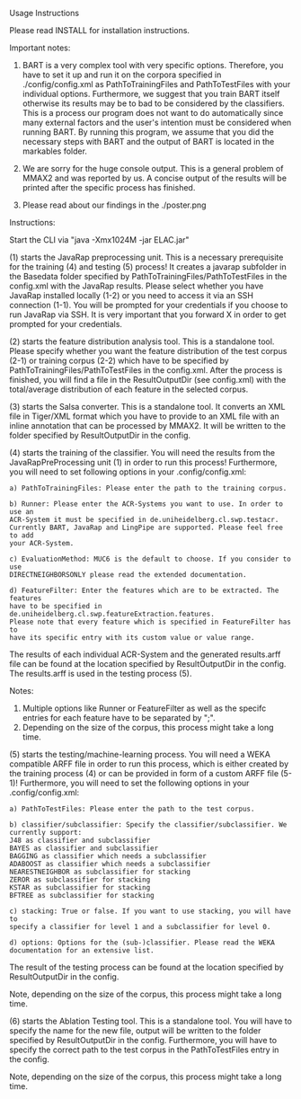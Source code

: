 Usage Instructions


Please read INSTALL for installation instructions.

Important notes:

1. BART is a very complex tool with very specific options. Therefore, you have to
set it up and run it on the corpora specified in ./config/config.xml as
PathToTrainingFiles and PathToTestFiles with your individual options.
Furthermore, we suggest that you train BART itself otherwise its results may be
to bad to be considered by the classifiers.
This is a process our program does not want to do automatically since many
external factors and the user's intention must be considered when running BART.
By running this program, we assume that you did the necessary steps with BART
and the output of BART is located in the markables folder.

2. We are sorry for the huge console output. This is a general problem of MMAX2
and was reported by us. A concise output of the results will be printed after
the specific process has finished.

3. Please read about our findings in the ./poster.png


Instructions:

Start the CLI via "java -Xmx1024M -jar ELAC.jar"

(1) starts the JavaRap preprocessing unit.
This is a necessary prerequisite for the training (4) and testing (5) process!
It creates a javarap subfolder in the Basedata folder specified by
PathToTrainingFiles/PathToTestFiles in the config.xml with the JavaRap results.
Please select whether you have JavaRap installed locally (1-2) or you need to
access it via an SSH connection (1-1). You will be prompted for your
credentials if you choose to run JavaRap via SSH. It is very important that you
forward X in order to get prompted for your credentials.

(2) starts the feature distribution analysis tool.
This is a standalone tool. Please specify whether you want the feature
distribution of the test corpus (2-1) or training corpus (2-2) which have to be
specified by PathToTrainingFiles/PathToTestFiles in the config.xml.
After the process is finished, you will find a file in the ResultOutputDir (see
config.xml) with the total/average distribution of each feature in the selected
corpus.

(3) starts the Salsa converter.
This is a standalone tool. It converts an XML file in Tiger/XML format which
you have to provide to an XML file with an inline annotation that can be
processed by MMAX2. It will be written to the folder specified by
ResultOutputDir in the config.

(4) starts the training of the classifier.
You will need the results from the JavaRapPreProcessing unit (1) in order to run
this process!
Furthermore, you will need to set following options in your .config/config.xml:
	
	a) PathToTrainingFiles: Please enter the path to the training corpus.
	
	b) Runner: Please enter the ACR-Systems you want to use. In order to use an
	ACR-System it must be specified in de.uniheidelberg.cl.swp.testacr.
	Currently BART, JavaRap and LingPipe are supported. Please feel free to add
	your ACR-System.

	c) EvaluationMethod: MUC6 is the default to choose. If you consider to use
	DIRECTNEIGHBORSONLY please read the extended documentation.
	
	d) FeatureFilter: Enter the features which are to be extracted. The features
	have to be specified in de.uniheidelberg.cl.swp.featureExtraction.features.
	Please note that every feature which is specified in FeatureFilter has to
	have its specific entry with its custom value or value range.

The results of each individual ACR-System and the generated results.arff file
can be found at the location specified by ResultOutputDir in the config. The
results.arff is used in the testing process (5).

Notes:
1. Multiple options like Runner or FeatureFilter as well as the specifc entries
for each feature have to be separated by ";".
2. Depending on the size of the corpus, this process might take a long time.


(5) starts the testing/machine-learning process.
You will need a WEKA compatible ARFF file in order to run this process, which is 
either created by the training process (4) or can be provided in form of a 
custom ARFF file (5-1)!
Furthermore, you will need to set the following options in your .config/config.xml:

	a) PathToTestFiles: Please enter the path to the test corpus.

	b) classifier/subclassifier: Specify the classifier/subclassifier. We
	currently support:
	J48 as classifier and subclassifier
	BAYES as classifier and subclassifier
	BAGGING as classifier which needs a subclassifier
	ADABOOST as classifier which needs a subclassifier
	NEARESTNEIGHBOR as subclassifier for stacking
	ZEROR as subclassifier for stacking
	KSTAR as subclassifier for stacking
	BFTREE as subclassifier for stacking
	
	c) stacking: True or false. If you want to use stacking, you will have to
	specify a classifier for level 1 and a subclassifier for level 0.
	
	d) options: Options for the (sub-)classifier. Please read the WEKA
	documentation for an extensive list.

The result of the testing process can be found at the location specified by
ResultOutputDir in the config.

Note, depending on the size of the corpus, this process might take a long time.


(6) starts the Ablation Testing tool.
This is a standalone tool. You will have to specify the name for the new file,
output will be written to the folder specified by ResultOutputDir in the 
config. Furthermore, you will have to specify the correct path to the test 
corpus in the PathToTestFiles entry in the config.

Note, depending on the size of the corpus, this process might take a long time.